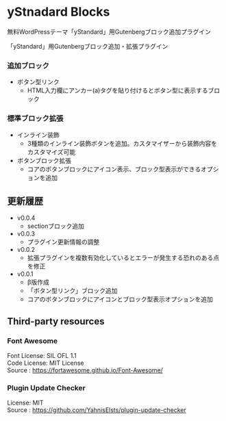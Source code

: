 # yStnadard Blocks

無料WordPressテーマ「yStandard」用Gutenbergブロック追加プラグイン

「yStandard」用Gutenbergブロック追加・拡張プラグイン

### 追加ブロック

* ボタン型リンク
  * HTML入力欄にアンカー(a)タグを貼り付けるとボタン型に表示するブロック
  
### 標準ブロック拡張

* インライン装飾
  * 3種類のインライン装飾ボタンを追加。カスタマイザーから装飾内容をカスタマイズ可能
* ボタンブロック拡張
  * コアのボタンブロックにアイコン表示、ブロック型表示ができるオプションを追加


## 更新履歴
- v0.0.4
  * sectionブロック追加
- v0.0.3
  * プラグイン更新情報の調整
- v0.0.2
  * 拡張プラグインを複数有効化しているとエラーが発生する恐れのある点を修正
- v0.0.1
  * β版作成
  * 「ボタン型リンク」ブロック追加
  * コアのボタンブロックにアイコンとブロック型表示オプションを追加

## Third-party resources

### Font Awesome

Font License: SIL OFL 1.1  
Code License: MIT License  
Source      : <https://fortawesome.github.io/Font-Awesome/>

### Plugin Update Checker

License: MIT  
Source : <https://github.com/YahnisElsts/plugin-update-checker>
